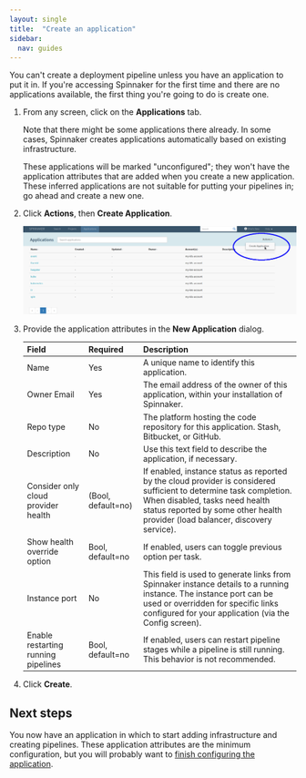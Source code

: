 ```yaml
---
layout: single
title:  "Create an application"
sidebar:
  nav: guides
---
```


You can't create a deployment pipeline unless you have an application to put it
in. If you're accessing Spinnaker for the first time and there are no
applications available, the first thing you're going to do is create one.

1. From any screen, click on the **Applications** tab.

   Note that there might be some applications there already. In some cases,
   Spinnaker creates applications automatically based on existing
   infrastructure.

   These applications will be marked "unconfigured"; they won't have the
   application attributes that are added when you create a new application.
   These inferred applications are not suitable for putting your pipelines in;
   go ahead and create a new one.

1. Click **Actions**, then **Create Application**.

   ![](/guides/user/applications/create_application.png)

1. Provide the application attributes in the **New Application** dialog.

   | Field | Required | Description |
   | --- | --- | --- |
   | Name  | Yes | A unique name to identify this application. |
   | Owner Email | Yes | The email address of the owner of this application, within your installation of Spinnaker. |
   | Repo type | No | The platform hosting the code repository for this application. Stash, Bitbucket, or GitHub. |
   | Description | No | Use this text field to describe the application, if necessary. |
   | Consider only cloud provider health | (Bool, default=no) | If enabled, instance status as reported by the cloud provider is considered sufficient to determine task completion. When disabled, tasks need health status reported by some other health provider (load balancer, discovery service).|
   | Show health override option | Bool, default=no | If enabled, users can toggle previous option per task. |
   | Instance port | No | This field is used to generate links from Spinnaker instance details to a running instance. The instance port can be used or overridden for specific links configured for your application (via the Config screen). |
   | Enable restarting running pipelines | Bool, default=no | If enabled, users can restart pipeline stages while a pipeline is still running. This behavior is not recommended. |

1. Click **Create**.

## Next steps

You now have an application in which to start adding infrastructure and creating
pipelines. These application attributes are the minimum configuration, but you
will probably want to [finish configuring the
application](/guides/user/applications/configure/).
